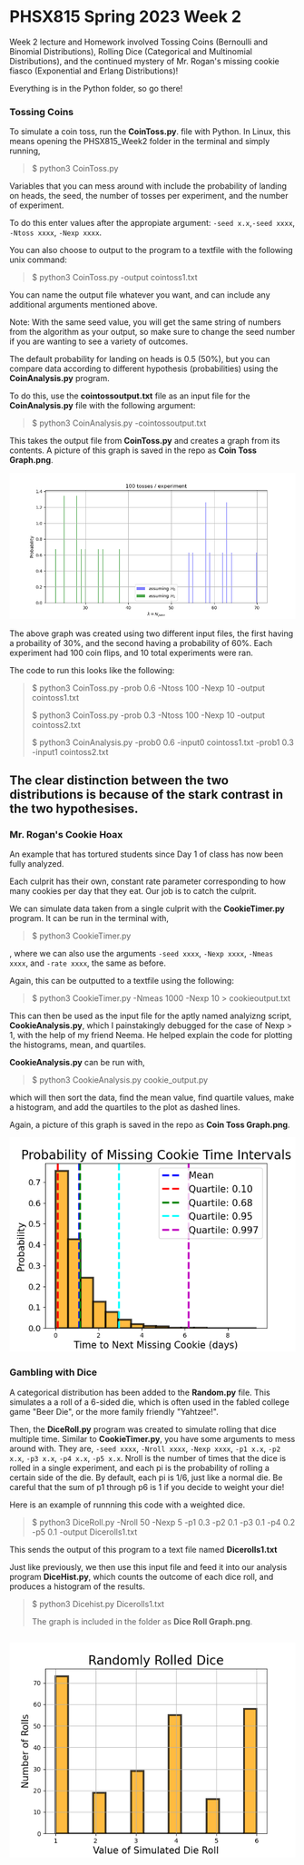 # PHSX815 Spring 2023 Week 2

Week 2 lecture and Homework involved Tossing Coins (Bernoulli and Binomial Distributions), Rolling Dice (Categorical and Multinomial Distributions), and the continued mystery of Mr. Rogan's missing cookie fiasco (Exponential and Erlang Distributions)!

Everything is in the Python folder, so go there!

### Tossing Coins

To simulate a coin toss, run the **CoinToss.py**. file with Python. In Linux, this means opening the PHSX815_Week2 folder in the terminal and simply running, 
> $ python3 CoinToss.py

Variables that you can mess around with include the probability of landing on heads, the seed, the number of tosses per experiment, and the number of experiment. 

To do this enter values after the appropiate argument: `-seed x.x`,`-seed xxxx`, `-Ntoss xxxx`, `-Nexp xxxx`. 

You can also choose to output to the program to a textfile with the following unix command: 
> $ python3 CoinToss.py -output cointoss1.txt

You can name the output file whatever you want, and can include any additional arguments mentioned above.

Note: With the same seed value, you will get the same string of numbers from the algorithm as your output, so make sure to change the seed number if you are wanting to see a variety of outcomes. 

The default probability for landing on heads is 0.5 (50%), but you can compare data according to different hypothesis (probabilities) using the **CoinAnalysis.py** program.

To do this, use the **cointossoutput.txt** file as an input file for the **CoinAnalysis.py** file with the following argument:
> $ python3 CoinAnalysis.py -cointossoutput.txt

This takes the output file from **CoinToss.py** and creates a graph from its contents. A picture of this graph is saved in the repo as **Coin Toss Graph.png**.

![Coin Toss Graph.png](https://github.com/DJDdawg/PHSX815_Week2/blob/master/python/Coin%20Toss%20Graph.png)

The above graph was created using two different input files, the first having a probaility of 30%, and the second having a probability of 60%. Each experiment had 100 coin flips, and 10 total experiments were ran. 

The code to run this looks like the following:

>$ python3 CoinToss.py -prob 0.6 -Ntoss 100 -Nexp 10 -output cointoss1.txt
>
>$ python3 CoinToss.py -prob 0.3 -Ntoss 100 -Nexp 10 -output cointoss2.txt
>
>$ python3 CoinAnalysis.py -prob0 0.6 -input0 cointoss1.txt -prob1 0.3 -input1 cointoss2.txt

The clear distinction between the two distributions is because of the stark contrast in the two hypothesises. 
---

### Mr. Rogan's Cookie Hoax

An example that has tortured students since Day 1 of class has now been fully analyzed. 

Each culprit has their own, constant rate parameter corresponding to how many cookies per day that they eat. Our job is to catch the culprit. 

We can simulate data taken from a single culprit with the **CookieTimer.py** program. It can be run in the terminal with, 
> $ python3 CookieTimer.py

, where we can also use the arguments `-seed xxxx`, `-Nexp xxxx`, `-Nmeas xxxx`, and `-rate xxxx`, the same as before. 

Again, this can be outputted to a textfile using the following:

> $ python3 CookieTimer.py -Nmeas 1000 -Nexp 10 > cookieoutput.txt

This can then be used as the input file for the aptly named analyizng script, **CookieAnalysis.py**, which I painstakingly debugged for the case of Nexp > 1, with the help of my friend Neema. He helped explain the code for plotting the histograms, mean, and quartiles. 

**CookieAnalysis.py** can be run with,

> $ python3 CookieAnalysis.py cookie_output.py

which will then sort the data, find the mean value, find quartile values, make a histogram, and add the quartiles to the plot as dashed lines.

Again, a picture of this graph is saved in the repo as **Coin Toss Graph.png**.

![Cookie Analysis Graph](https://github.com/DJDdawg/PHSX815_Week2/blob/master/python/Cookie%20Analysis%20Graph.png)


### Gambling with Dice

A categorical distribution has been added to the **Random.py** file. This simulates a a roll of a 6-sided die, which is often used in the fabled college game "Beer Die", or the more family friendly "Yahtzee!".

Then, the **DiceRoll.py** program was created to simulate rolling that dice multiple time. Similar to **CookieTimer.py**, you have some arguments to mess around with. They are, `-seed xxxx`, `-Nroll xxxx`, `-Nexp xxxx`, `-p1 x.x`, `-p2 x.x`, `-p3 x.x`, `-p4 x.x`, `-p5 x.x`. Nroll is the number of times that the dice is rolled in a single experiment, and each pi is the probability of rolling a certain side of the die. By default, each pi is 1/6, just like a normal die. Be careful that the sum of p1 through p6 is 1 if you decide to weight your die!

Here is an example of runnning this code with a weighted dice.
>$ python3 DiceRoll.py -Nroll 50 -Nexp 5 -p1 0.3 -p2 0.1 -p3 0.1 -p4 0.2 -p5 0.1 -output Dicerolls1.txt

This sends the output of this program to a text file named **Dicerolls1.txt**

Just like previously, we then use this input file and feed it into our analysis program **DiceHist.py**, which counts the outcome of each dice roll, and produces a histogram of the results. 

> $ python3 Dicehist.py Dicerolls1.txt
> 
> The graph is included in the folder as **Dice Roll Graph.png**.

![Dice Roll Graph](https://github.com/DJDdawg/PHSX815_Week2/blob/master/python/Dice%20Roll%20Graph.png)
---
